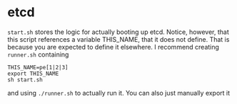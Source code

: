 # etcd

`start.sh` stores the logic for actually booting up etcd. Notice, however, that this script references a variable THIS_NAME, that it does not define. That is because you are expected to define it elsewhere. I recommend creating `runner.sh` containing

```
THIS_NAME=pe[1|2|3]
export THIS_NAME
sh start.sh
```

and using `./runner.sh` to actually run it. You can also just manually export it